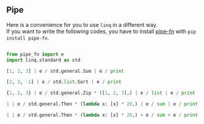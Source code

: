 ## Pipe

Here is a convenience for you to use `linq` in a different way.  
If you want to write the following codes, you have to install [pipe-fn](https://github.com/Xython/pipe-fn) with `pip install pipe-fn`.

```python

from pipe_fn import e
import linq.standard as std

[1, 2, 3] | e / std.general.Sum | e / print

[2, 3, -1] | e / std.list.Sort | e / print

{1, 2, 3} | e / std.general.Zip * ([1, 2, 3],) | e / list | e / print

1 | e / std.general.Then * (lambda x: [x] * 20,) | e / sum | e / print

1 | e / std.general.Then * (lambda x: [x] * 20,) + e / sum + e / print

```


